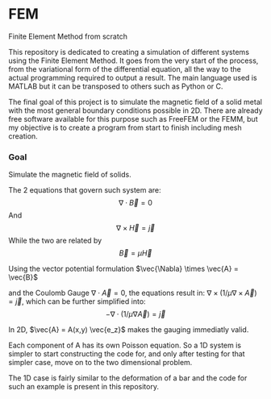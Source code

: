 # FEM
Finite Element Method from scratch

This repository is dedicated to creating a simulation of different systems using the Finite Element Method.
It goes from the very start of the process, from the variational form of the differential equation, all the way to the actual programming required to output a result. The main language used is MATLAB but it can be transposed to others such as Python or C.

The final goal of this project is to simulate the magnetic field of a solid metal with the most general boundary conditions possible in 2D. There are already free software available for this purpose such as FreeFEM or the FEMM, but my objective is to create a program from start to finish including mesh creation.

### Goal
Simulate the magnetic field of solids.

The 2 equations that govern such system are:
$$\nabla \cdot \vec{B} = 0$$
And
$$\nabla \times \vec{H} = \vec{j}$$
While the two are related by
$$\vec{B} = \mu \vec{H}$$

Using the vector potential formulation $\vec{\Nabla} \times \vec{A} = \vec{B}$

and the Coulomb Gauge $\nabla \cdot \vec{A} = 0$, the equations result in: $\nabla \times ( 1/\mu \nabla \times \vec{A} ) = \vec{j}$, which can be further simplified into:
$$-\nabla \cdot (1/\mu \nabla \vec{A}) = \vec{j}$$

In 2D, $\vec{A} = A(x,y) \vec{e_z}$ makes the gauging immediatly valid.

Each component of A has its own Poisson equation. So a 1D system is simpler to start constructing the code for, and only after testing for that simpler case, move on to the two dimensional problem.

The 1D case is fairly similar to the deformation of a bar and the code for such an example is present in this repository.
